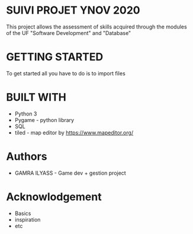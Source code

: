 # SUIVI PROJET YNOV 2020
This project allows the assessment of skills acquired through the modules of the UF
"Software Development" and "Database"

# GETTING STARTED

To get started all you have to do is to import files

# BUILT WITH

- Python 3
- Pygame - python library
- SQL
- tiled - map editor by https://www.mapeditor.org/

# Authors

- GAMRA ILYASS - Game dev + gestion project

# Acknowlodgement
- Basics
- inspiration
- etc
